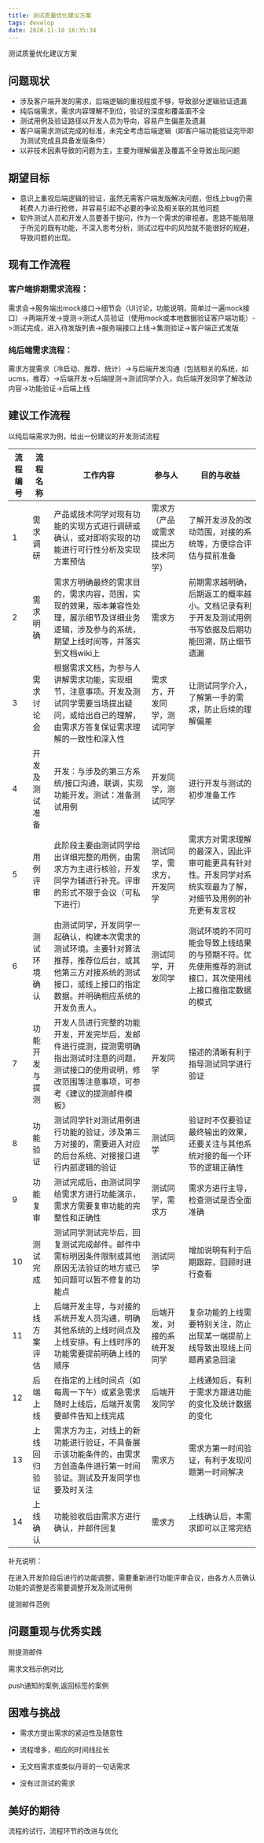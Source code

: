 ```yaml
---
title: 测试质量优化建议方案
tags: develop
date: 2020-11-10 16:35:34
---
```

测试质量优化建议方案



## 问题现状

* 涉及客户端开发的需求，后端逻辑的重视程度不够，导致部分逻辑验证遗漏
* 纯后端需求，需求内容理解不到位，验证的深度和覆盖面不全
* 测试用例及验证路径以开发人员为导向，容易产生偏差及遗漏
* 客户端需求测试完成的标准，未完全考虑后端逻辑（即客户端功能验证完毕即为测试完成且具备发版条件）
* 以非技术因素导致的问题为主，主要为理解偏差及覆盖不全导致出现问题



## 期望目标

* 意识上重视后端逻辑的验证，虽然无需客户端发版解决问题，但线上bug仍需耗费人力进行抢修，并容易引起不必要的争论及相关联的其他问题
* 软件测试人员和开发人员要善于提问，作为一个需求的审视者。思路不能局限于所见的既有功能，不深入思考分析，测试过程中的风险就不能很好的规避，导致问题的出现。

## 现有工作流程

### 客户端排期需求流程：

需求会->服务端出mock接口->细节会（UI讨论，功能说明，简单过一遍mock接口）->两端开发->提测->测试人员验证（使用mock或本地数据验证客户端功能）->测试完成，进入待发版列表->服务端接口上线->集测验证->客户端正式发版

### 纯后端需求流程：

需求方提需求（冷启动、推荐、统计）->与后端开发沟通（包括相关的系统，如ucms，推荐）->后端开发->后端提测->测试同学介入，向后端开发同学了解改动内容->功能验证->后端上线

## 建议工作流程

以纯后端需求为例，给出一份建议的开发测试流程

| 流程编号 |流程名称 |  工作内容 | 参与人 | 目的与收益     |
| -------- | ---------------- | ------ | ---------- | ---- |
| 1 | 需求调研 | 产品或技术同学对现有功能的实现方式进行调研或确认，或对即将实现的功能进行可行性分析及实现方案预估 | 需求方（产品或需求提出方技术同学） | 了解开发涉及的改动范围，对接的系统等，方便综合评估与提前准备 |
| 2 | 需求明确 | 需求方明确最终的需求目的，需求内容，范围，实现的效果，版本兼容性处理，展示细节及详细业务逻辑，涉及参与的系统，期望上线时间等，并落实到文档wiki上 | 需求方 | 前期需求越明确，后期返工的概率越小。文档记录有利于开发及测试用例书写依据及后期功能回溯，防止细节遗漏 |
| 3 | 需求讨论会 | 根据需求文档，为参与人讲解需求功能，实现细节，注意事项。开发及测试同学需要当场提出疑问，或给出自己的理解，由需求方答复保证需求理解的一致性和深入性 | 需求方，开发同学，测试同学 | 让测试同学介入，了解第一手的需求，防止后续的理解偏差 |
| 4 | 开发及测试准备 | 开发：与涉及的第三方系统/接口沟通，联调，实现功能开发。测试：准备测试用例 | 开发同学，测试同学 | 进行开发与测试的初步准备工作 |
| 5 | 用例评审 | 此阶段主要由测试同学给出详细完整的用例，由需求方为主进行核验，开发同学为辅进行补充。评审的形式不限于会议（可私下进行） | 测试同学，需求方，开发同学 | 需求方对需求理解的最深入，因此评审可能更具有针对性。开发同学对系统实现最为了解，对细节及用例的补充更有发言权 |
| 6 | 测试环境确认 | 由测试同学，开发同学一起确认，构建本次需求的测试环境。主要针对算法推荐，推荐位后台，或其他第三方对接系统的测试接口，或线上接口的指定数据。并明确相应系统的开发负责人。 | 测试同学，开发同学 | 测试环境的不同可能会导致上线结果的与预期不符。优先使用推荐的测试接口，其次使用线上接口推指定数据的模式 |
| 7 | 功能开发与提测 | 开发人员进行完整的功能开发，开发完毕后，发邮件进行提测，提测需明确指出测试时注意的问题，测试接口的使用说明，修改范围等注意事项，可参考《建议的提测邮件模板》 | 开发同学 | 描述的清晰有利于指导测试同学进行验证 |
| 8 | 功能验证 | 测试同学针对测试用例进行功能的验证，涉及第三方对接的，需要进入对应的后台系统、对接接口进行内部逻辑的验证 | 测试同学 | 验证时不仅要验证最终输出的效果，还要关注与其他系统对接的每一个环节的逻辑正确性 |
| 9 | 功能复审 | 测试完成后，由测试同学给需求方进行功能演示，需求方需要复审功能的完整性和正确性 | 测试同学，需求方 | 需求方进行主导，检查测试是否全面准确 |
| 10 | 测试完成 | 测试同学测试完毕后，回复测试完成邮件。邮件中需标明因条件限制或其他原因无法验证的地方或已知问题可以暂不修复的功能点 | 测试同学 | 增加说明有利于后期跟踪，回顾时进行查看 |
| 11 | 上线方案评估 | 后端开发主导，与对接的系统开发人员沟通，明确其他系统的上线时间点及上线安排。有上线时序的功能需要提前明确上线的顺序 | 后端开发，对接的系统开发同学 | 复杂功能的上线需要特别关注，防止出现某一端提前上线导致出现线上问题再紧急回滚 |
| 12 | 后端上线 | 在指定的上线时间点（如每周一下午）或紧急需求随时上线后，后端开发需要邮件告知上线完成 | 后端开发同学 | 上线通知后，有利于需求方跟进功能的变化及统计数据的变化 |
| 13 | 上线回归验证 | 需求方为主，对线上的新功能进行验证，不具备展示该功能条件的，由需求方创造条件进行第一时间验证。测试及开发同学也要及时关注 | 需求方 | 需求方第一时间验证，有利于发现问题第一时间解决 |
| 14 | 上线确认 | 功能验收后由需求方进行确认，并邮件回复 | 需求方 | 上线确认后，本需求即可以正常完结 |


补充说明：

在进入开发阶段后进行的功能调整，需要重新进行功能评审会议，由各方人员确认功能的调整是否需要调整开发及测试用例

提测邮件范例



## 问题重现与优秀实践

附提测邮件

需求文档示例对比

push通知的案例,返回标签的案例



## 困难与挑战

* 需求方提出需求的紧迫性及随意性

* 流程增多，相应的时间线拉长

* 无文档需求或类似丹哥的一句话需求

* 没有过测试的需求



## 美好的期待

流程的试行，流程环节的改进与优化 




